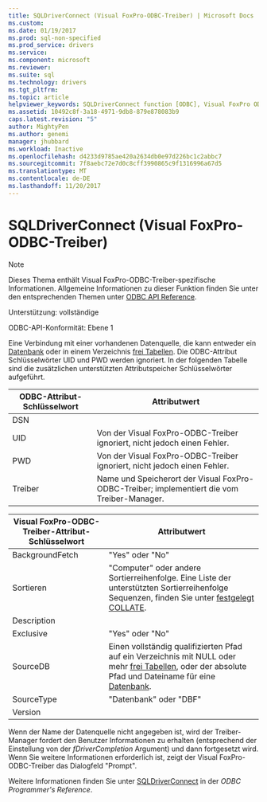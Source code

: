 ```yaml
---
title: SQLDriverConnect (Visual FoxPro-ODBC-Treiber) | Microsoft Docs
ms.custom: 
ms.date: 01/19/2017
ms.prod: sql-non-specified
ms.prod_service: drivers
ms.service: 
ms.component: microsoft
ms.reviewer: 
ms.suite: sql
ms.technology: drivers
ms.tgt_pltfrm: 
ms.topic: article
helpviewer_keywords: SQLDriverConnect function [ODBC], Visual FoxPro ODBC Driver
ms.assetid: 10492c8f-3a18-4971-9db8-879e878083b9
caps.latest.revision: "5"
author: MightyPen
ms.author: genemi
manager: jhubbard
ms.workload: Inactive
ms.openlocfilehash: d4233d9785ae420a2634db0e97d226bc1c2abbc7
ms.sourcegitcommit: 7f8aebc72e7d0c8cff3990865c9f1316996a67d5
ms.translationtype: MT
ms.contentlocale: de-DE
ms.lasthandoff: 11/20/2017
---
```

# <a name="sqldriverconnect-visual-foxpro-odbc-driver"></a>SQLDriverConnect (Visual FoxPro-ODBC-Treiber)
> [!NOTE]  
>  Dieses Thema enthält Visual FoxPro-ODBC-Treiber-spezifische Informationen. Allgemeine Informationen zu dieser Funktion finden Sie unter den entsprechenden Themen unter [ODBC API Reference](../../odbc/reference/syntax/odbc-api-reference.md).  
  
 Unterstützung: vollständige  
  
 ODBC-API-Konformität: Ebene 1  
  
 Eine Verbindung mit einer vorhandenen Datenquelle, die kann entweder ein [Datenbank](../../odbc/microsoft/visual-foxpro-terminology.md) oder in einem Verzeichnis [frei Tabellen](../../odbc/microsoft/visual-foxpro-terminology.md). Die ODBC-Attribut Schlüsselwörter UID und PWD werden ignoriert. In der folgenden Tabelle sind die zusätzlichen unterstützten Attributspeicher Schlüsselwörter aufgeführt.  
  
|ODBC-Attribut-Schlüsselwort|Attributwert|  
|----------------------------|---------------------|  
|DSN||  
|UID|Von der Visual FoxPro-ODBC-Treiber ignoriert, nicht jedoch einen Fehler.|  
|PWD|Von der Visual FoxPro-ODBC-Treiber ignoriert, nicht jedoch einen Fehler.|  
|Treiber|Name und Speicherort der Visual FoxPro-ODBC-Treiber; implementiert die vom Treiber-Manager.|  
  
|Visual FoxPro-ODBC-Treiber-Attribut-Schlüsselwort|Attributwert|  
|-------------------------------------------------|---------------------|  
|BackgroundFetch|"Yes" oder "No"|  
|Sortieren|"Computer" oder andere Sortierreihenfolge. Eine Liste der unterstützten Sortierreihenfolge Sequenzen, finden Sie unter [festgelegt COLLATE](../../odbc/microsoft/set-collate-command.md).|  
|Description||  
|Exclusive|"Yes" oder "No"|  
|SourceDB|Einen vollständig qualifizierten Pfad auf ein Verzeichnis mit NULL oder mehr [frei Tabellen](../../odbc/microsoft/visual-foxpro-terminology.md), oder der absolute Pfad und Dateiname für eine [Datenbank](../../odbc/microsoft/visual-foxpro-terminology.md).|  
|SourceType|"Datenbank" oder "DBF"|  
|Version||  
  
 Wenn der Name der Datenquelle nicht angegeben ist, wird der Treiber-Manager fordert den Benutzer Informationen zu erhalten (entsprechend der Einstellung von der *fDriverCompletion* Argument) und dann fortgesetzt wird. Wenn Sie weitere Informationen erforderlich ist, zeigt der Visual FoxPro-ODBC-Treiber das Dialogfeld "Prompt".  
  
 Weitere Informationen finden Sie unter [SQLDriverConnect](../../odbc/reference/syntax/sqldriverconnect-function.md) in der *ODBC Programmer's Reference*.
